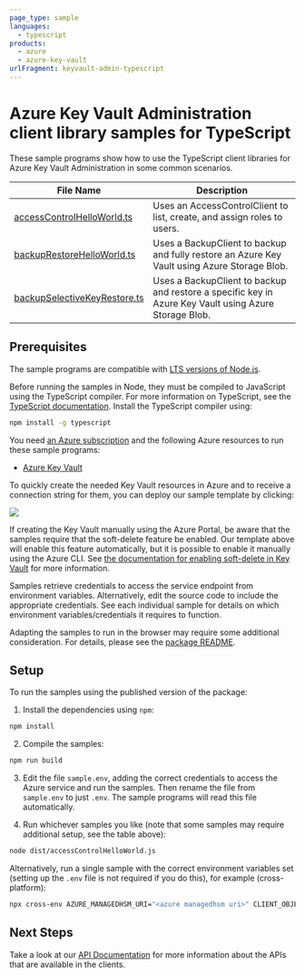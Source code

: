 ```yaml
---
page_type: sample
languages:
  - typescript
products:
  - azure
  - azure-key-vault
urlFragment: keyvault-admin-typescript
---
```


# Azure Key Vault Administration client library samples for TypeScript

These sample programs show how to use the TypeScript client libraries for Azure Key Vault Administration in some common scenarios.

| **File Name**                                             | **Description**                                                                                       |
| --------------------------------------------------------- | ----------------------------------------------------------------------------------------------------- |
| [accessControlHelloWorld.ts][accesscontrolhelloworld]     | Uses an AccessControlClient to list, create, and assign roles to users.                               |
| [backupRestoreHelloWorld.ts][backuprestorehelloworld]     | Uses a BackupClient to backup and fully restore an Azure Key Vault using Azure Storage Blob.          |
| [backupSelectiveKeyRestore.ts][backupselectivekeyrestore] | Uses a BackupClient to backup and restore a specific key in Azure Key Vault using Azure Storage Blob. |

## Prerequisites

The sample programs are compatible with [LTS versions of Node.js](https://github.com/nodejs/release#release-schedule).

Before running the samples in Node, they must be compiled to JavaScript using the TypeScript compiler. For more information on TypeScript, see the [TypeScript documentation][typescript]. Install the TypeScript compiler using:

```bash
npm install -g typescript
```

You need [an Azure subscription][freesub] and the following Azure resources to run these sample programs:

- [Azure Key Vault][createinstance_azurekeyvault]

To quickly create the needed Key Vault resources in Azure and to receive a connection string for them, you can deploy our sample template by clicking:

[![](http://azuredeploy.net/deploybutton.png)](https://portal.azure.com/#create/Microsoft.Template/uri/https%3A%2F%2Fraw.githubusercontent.com%2FAzure%2Fazure-sdk-for-js%2Fmaster%2Fsdk%2Fkeyvault%2Ftest-resources.json)

If creating the Key Vault manually using the Azure Portal, be aware that the samples require that the soft-delete feature be enabled. Our template above will enable this feature automatically, but it is possible to enable it manually using the Azure CLI. See [the documentation for enabling soft-delete in Key Vault](https://docs.microsoft.com/azure/key-vault/key-vault-soft-delete-cli) for more information.

Samples retrieve credentials to access the service endpoint from environment variables. Alternatively, edit the source code to include the appropriate credentials. See each individual sample for details on which environment variables/credentials it requires to function.

Adapting the samples to run in the browser may require some additional consideration. For details, please see the [package README][package].

## Setup

To run the samples using the published version of the package:

1. Install the dependencies using `npm`:

```bash
npm install
```

2. Compile the samples:

```bash
npm run build
```

3. Edit the file `sample.env`, adding the correct credentials to access the Azure service and run the samples. Then rename the file from `sample.env` to just `.env`. The sample programs will read this file automatically.

4. Run whichever samples you like (note that some samples may require additional setup, see the table above):

```bash
node dist/accessControlHelloWorld.js
```

Alternatively, run a single sample with the correct environment variables set (setting up the `.env` file is not required if you do this), for example (cross-platform):

```bash
npx cross-env AZURE_MANAGEDHSM_URI="<azure managedhsm uri>" CLIENT_OBJECT_ID="<client object id>" node dist/accessControlHelloWorld.js
```

## Next Steps

Take a look at our [API Documentation][apiref] for more information about the APIs that are available in the clients.

[accesscontrolhelloworld]: https://github.com/Azure/azure-sdk-for-js/blob/main/sdk/keyvault/keyvault-admin/samples/v4/typescript/src/accessControlHelloWorld.ts
[backuprestorehelloworld]: https://github.com/Azure/azure-sdk-for-js/blob/main/sdk/keyvault/keyvault-admin/samples/v4/typescript/src/backupRestoreHelloWorld.ts
[backupselectivekeyrestore]: https://github.com/Azure/azure-sdk-for-js/blob/main/sdk/keyvault/keyvault-admin/samples/v4/typescript/src/backupSelectiveKeyRestore.ts
[apiref]: https://docs.microsoft.com/javascript/api/@azure/keyvault-admin
[freesub]: https://azure.microsoft.com/free/
[createinstance_azurekeyvault]: https://docs.microsoft.com/azure/key-vault/quick-create-portal
[package]: https://github.com/Azure/azure-sdk-for-js/tree/main/sdk/keyvault/keyvault-admin/README.md
[typescript]: https://www.typescriptlang.org/docs/home.html
